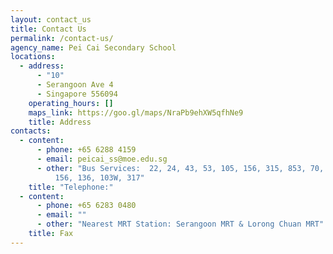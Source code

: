 ```yaml
---
layout: contact_us
title: Contact Us
permalink: /contact-us/
agency_name: Pei Cai Secondary School
locations:
  - address:
      - "10"
      - Serangoon Ave 4
      - Singapore 556094
    operating_hours: []
    maps_link: https://goo.gl/maps/NraPb9ehXW5qfhNe9
    title: Address
contacts:
  - content:
      - phone: +65 6288 4159
      - email: peicai_ss@moe.edu.sg
      - other: "Bus Services:  22, 24, 43, 53, 105, 156, 315, 853, 70, 76, 103, 147,
          156, 136, 103W, 317"
    title: "Telephone:"
  - content:
      - phone: +65 6283 0480
      - email: ""
      - other: "Nearest MRT Station: Serangoon MRT & Lorong Chuan MRT"
    title: Fax
---
```


